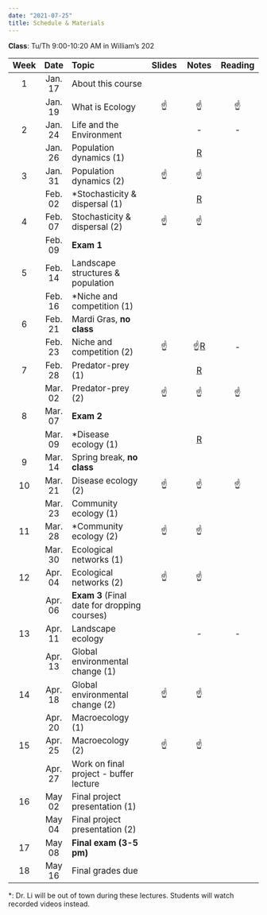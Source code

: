 ```yaml
---
date: "2021-07-25"
title: Schedule & Materials
---
```


**Class**: Tu/Th 9:00-10:20 AM in William’s 202


<style>
table th:first-of-type {
    width: 5%;
}
table th:nth-of-type(2) {
    width: 11%;
}
table th:nth-of-type(3) {
    width: 40%;
}
table th:nth-of-type(4) {
    width: 15%;
}
table th:nth-of-type(5) {
    width: 15%;
}
table th:nth-of-type(6) {
    width: 15%;
}
td, th {
   font-size: 17px;
}
</style>


| Week |  Date   | Topic                                  | Slides | Notes | Reading |
|:----:|:-------:|:---------------------------------------|:------:|:-----:|:-------:|
|  1   | Jan. 17 | About this course                      | <a href="../lectures/01_whatIsEcology/presentation.html" target="_blank"><i class="fas fa-file-powerpoint"></i></a>       |  <a href="../lectures/01_whatIsEcology/notes.html" target="_blank"><i class="fas fa-file-alt"></i></a> <a href="../lectures/01_whatIsEcology/notes.pdf" target="_blank"><i class="fas fa-file-pdf"></i></a>      | <a href="http://www.owlnet.rice.edu/~cainproj/courses/HowToReadSciArticle.pdf" target="_blank" title="How to read a scientific article"><i class="fas fa-book-reader"></i></a> <a href="https://www.esa.org/about/what-does-ecology-have-to-do-with-me/" target="_blank" title="What does ecology have to do with me?"><i class="fas fa-book-reader"></i></a> |
|      | Jan. 19 | What is Ecology                        |  ☝️   |   ☝️  |    ☝️   |
|  2   | Jan. 24 | Life and the Environment               | <a href="../lectures/02_lifeEnviron/presentation.html" target="_blank"><i class="fas fa-file-powerpoint"></i></a>  |   -    |    -    |
|      | Jan. 26 | Population dynamics (1)                |   <a href="../lectures/03_popDynamics/presentation.html" target="_blank"><i class="fas fa-file-powerpoint"></i></a>     |  <a href="../lectures/03_popDynamics/notes.html" target="_blank"><i class="fas fa-file-alt"></i></a> <a href="../lectures/03_popDynamics/notes.pdf" target="_blank"><i class="fas fa-file-pdf"></i></a> <a href="../lectures/03_popDynamics/Rcode.html" target="_blank">R</a>     |  <a href="../lectures/03_popDynamics/gotelliPopDynamics.pdf" target="_blank" title="Population Dynamics Chapter 1-2"><i class="fas fa-book-reader"></i></a>   |
|  3   | Jan. 31 | Population dynamics (2)                |    ☝️    |   ☝️    |   <a href="../lectures/03_popDynamics/Gotelli_2008_chapter_3.pdf" target="_blank" title="Population Dynamics Chapter 1-2"><i class="fas fa-book-reader"></i></a>     |
|      | Feb. 02 | *Stochasticity & dispersal (1)          |  <a href="../lectures/04_behavior/presentation.html" target="_blank"><i class="fas fa-file-powerpoint"></i></a>   |  <a href="../lectures/04_behavior/notes.html" target="_blank"><i class="fas fa-file-alt"></i></a> <a href="../lectures/04_behavior/notes.pdf" target="_blank"><i class="fas fa-file-pdf"></i></a> <a href="../lectures/04_behavior/Rcode.html" target="_blank">R</a>     |   <a href="../lectures/04_behavior/readings/MayStochasticity.pdf" target="_blank" title="May Stochasticity"><i class="fas fa-book-reader"></i></a>    |
|  4   | Feb. 07 | Stochasticity & dispersal (2)          |   ☝️   |    ☝️  |  <a href="../lectures/04_behavior/readings/dispersalPlants.pdf" target="_blank" title="Causes and consequences of dispersal in plants and animals"><i class="fas fa-book-reader"></i></a>   |
|      | Feb. 09 | __Exam 1__                             |        |       |         |
|  5   | Feb. 14 | Landscape structures & population      |  <a href="../lectures/05_metapopulation/presentation.html" target="_blank"><i class="fas fa-file-powerpoint"></i></a>    |  <a href="../lectures/05_metapopulation/notes.html" target="_blank"><i class="fas fa-file-alt"></i></a> <a href="../lectures/05_metapopulation/notes.pdf" target="_blank"><i class="fas fa-file-pdf"></i></a>   |    <a href="../lectures/05_metapopulation/gotelliMetapops.pdf" target="_blank" title="Gotelli Chapter 4 Metapopulations"><i class="fas fa-book-reader"></i></a>   |
|      | Feb. 16 | *Niche and competition (1)              | <a href="../lectures/06_niche/presentation.html" target="_blank"><i class="fas fa-file-powerpoint"></i></a>  |  <a href="../lectures/06_niche/notes.html" target="_blank"><i class="fas fa-file-alt"></i></a> <a href="../lectures/06_niche/notes.pdf" target="_blank"><i class="fas fa-file-pdf"></i></a>  |   <a href="../lectures/06_niche/Pulliam2000.pdf" target="_blank" title="Pulliam 2000 Niche and distribution"><i class="fas fa-book-reader"></i></a>  |
|  6   | Feb. 21 | Mardi Gras, __no class__               |        |       |         |
|      | Feb. 23 | Niche and competition (2)              |    ☝️    |  ☝️<a href="https://djli.shinyapps.io/lotka-volterra-competition/" target="_blank">R</a>     |   -    |
|  7   | Feb. 28 | Predator-prey (1)                      |   <a href="../lectures/07_trophicInteractions/presentation.html" target="_blank"><i class="fas fa-file-powerpoint"></i></a>   |   <a href="../lectures/07_trophicInteractions/notes.html" target="_blank"><i class="fas fa-file-alt"></i></a> <a href="../lectures/07_trophicInteractions/notes.pdf" target="_blank"><i class="fas fa-file-pdf"></i></a> <a href="https://djli.shinyapps.io/lotka-volterra_predation/" target="_blank">R</a>    |   <a href="../lectures/07_trophicInteractions/readings/gotelliPredation.pdf" target="_blank" title="Gotelli Chapter 6"><i class="fas fa-book-reader"></i></a>   |
|      | Mar. 02 | Predator-prey (2)                      |    ☝️   |   ☝️   |   ☝️     |
|  8   | Mar. 07 | __Exam 2__                             |        |       |         |
|      | Mar. 09 | *Disease ecology (1)                    |  <a href="../lectures/08_diseaseEcology/presentation.html" target="_blank"><i class="fas fa-file-powerpoint"></i></a>   |  <a href="../lectures/08_diseaseEcology/notes.html" target="_blank"><i class="fas fa-file-alt"></i></a> <a href="../lectures/08_diseaseEcology/notes.pdf" target="_blank"><i class="fas fa-file-pdf"></i></a> <a href="../lectures/08_diseaseEcology/Rcode.Rmd" target="_blank">R</a>  |   <a href="https://www.nature.com/scitable/knowledge/library/disease-ecology-15947677/" target="_blank" title="Disease Ecology"><i class="fas fa-book-reader"></i></a>     |
|  9   | Mar. 14 | Spring break, __no class__             |        |       |         |
|  10  | Mar. 21 | Disease ecology (2)                    |   ☝️    |   ☝️   |      ☝️  |
|      | Mar. 23 | Community ecology (1)                  |  <a href="../lectures/09_communityEcology/presentation.html" target="_blank"><i class="fas fa-file-powerpoint"></i></a>    |  <a href="../lectures/09_communityEcology/notes.html" target="_blank"><i class="fas fa-file-alt"></i></a> <a href="../lectures/09_communityEcology/notes.pdf" target="_blank"><i class="fas fa-file-pdf"></i></a>   |   <a href="../lectures/09_communityEcology/readings/gotelliMeasuringDiversity.pdf" target="_blank" title="Gotelli Chapter 9"><i class="fas fa-book-reader"></i></a>    |
|  11  | Mar. 28 | *Community ecology (2)                  |    ☝️    |    ☝️   |   <a href="https://www.nature.com/scitable/knowledge/library/succession-a-closer-look-13256638" target="_blank" title="Succession: a closer look"><i class="fas fa-book-reader"></i></a>    |
|      | Mar. 30 | Ecological networks (1)                |  <a href="../lectures/10_networks/presentation.html" target="_blank"><i class="fas fa-file-powerpoint"></i></a>     |    <a href="../lectures/10_networks/notes.html" target="_blank"><i class="fas fa-file-alt"></i></a> <a href="../lectures/10_networks/notes.pdf" target="_blank"><i class="fas fa-file-pdf"></i></a>    |   <a href="http://networksciencebook.com/chapter/1" target="_blank" title="Network Science, Chapter 1"><i class="fas fa-book-reader"></i></a>       |
|  12  | Apr. 04 | Ecological networks (2)                |  ☝️    |     ☝️  |   <a href="../lectures/10_networks/readings/delmas2019.pdf" target="_blank" title="Delmas 2019"><i class="fas fa-book-reader"></i></a>    |
|      | Apr. 06 | __Exam 3__ (Final date for dropping courses)      |        |       |         |
|  13  | Apr. 11 | Landscape ecology                      |  <a href="../lectures/11_landscape/presentation.html" target="_blank"><i class="fas fa-file-powerpoint"></i></a>    |  -    |   -    |
|      | Apr. 13 | Global environmental change (1)        |   <a href="../lectures/12_envChange/presentation.html" target="_blank"><i class="fas fa-file-powerpoint"></i></a>     |   <a href="../lectures/12_envChange/notes.html" target="_blank"><i class="fas fa-file-alt"></i></a> <a href="../lectures/12_envChange/notes.pdf" target="_blank"><i class="fas fa-file-pdf"></i></a>    |    <a href="https://www.nature.com/scitable/knowledge/library/global-change-an-overview-13255365" target="_blank" title="Global Change"><i class="fas fa-book-reader"></i></a>     |
|  14  | Apr. 18 | Global environmental change (2)        |    ☝️    |   ☝️   |   <a href="http://eebweb.arizona.edu/courses/Ecol206/Walther%20et%20al%20Nature%202002.pdf" target="_blank" title="Ecological responses to recent climate change"><i class="fas fa-book-reader"></i></a>    |
|      | Apr. 20 | Macroecology (1)                       |   <a href="../lectures/13_macroecology/presentation.html" target="_blank"><i class="fas fa-file-powerpoint"></i></a>      |  <a href="../lectures/13_macroecology/notes.html" target="_blank"><i class="fas fa-file-alt"></i></a> <a href="../lectures/13_macroecology/notes.pdf" target="_blank"><i class="fas fa-file-pdf"></i></a>     |     <a href="../lectures/13_macroecology/readings/geb.12855.pdf" target="_blank" title="McGill 2019"><i class="fas fa-book-reader"></i></a>   |
|  15  | Apr. 25 | Macroecology (2)                       |   ☝️    |   ☝️  |     <a href="../lectures/13_macroecology/readings/macroecology.pdf" target="_blank" title="Shade et al. 2018"><i class="fas fa-book-reader"></i></a>  |
|      | Apr. 27 | Work on final project - buffer lecture |        |       |         |
|  16  | May  02 | Final project presentation (1)         |        |       |         |
|      | May  04 | Final project presentation (2)         |        |       |         |
|  17  | May  08 | __Final exam (3-5 pm)__                 |        |       |         |
|  18  | May  16 | Final grades due                       |        |       |         |

*: Dr. Li will be out of town during these lectures. Students will watch recorded videos instead.